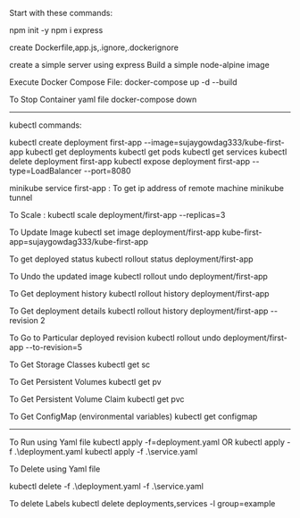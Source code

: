 Start with these commands:

npm init -y
npm i express

create Dockerfile,app.js,.ignore,.dockerignore

create a simple server using express
Build a simple node-alpine image

Execute Docker Compose File:
docker-compose up -d --build

To Stop Container yaml file
docker-compose down

---

kubectl commands:

kubectl create deployment first-app --image=sujaygowdag333/kube-first-app
kubectl get deployments
kubectl get pods
kubectl get services
kubectl delete deployment first-app
kubectl expose deployment first-app --type=LoadBalancer --port=8080

minikube service first-app : To get ip address of remote machine
minikube tunnel

To Scale :
kubectl scale deployment/first-app --replicas=3

To Update Image
kubectl set image deployment/first-app kube-first-app=sujaygowdag333/kube-first-app

To get deployed status
kubectl rollout status deployment/first-app

To Undo the updated image
kubectl rollout undo deployment/first-app

To Get deployment history
kubectl rollout history deployment/first-app

To Get deployment details
kubectl rollout history deployment/first-app --revision 2

To Go to Particular deployed revision
kubectl rollout undo deployment/first-app --to-revision=5

To Get Storage Classes
kubectl get sc

To Get Persistent Volumes
kubectl get pv

To Get Persistent Volume Claim
kubectl get pvc

To Get ConfigMap (environmental variables)
kubectl get configmap

---

To Run using Yaml file
kubectl apply -f=deployment.yaml
OR
kubectl apply -f .\deployment.yaml
kubectl apply -f .\service.yaml

To Delete using Yaml file

kubectl delete -f .\deployment.yaml -f .\service.yaml

To delete Labels
kubectl delete deployments,services -l group=example
